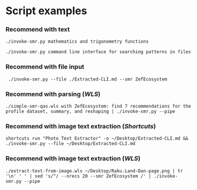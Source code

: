 # Script examples


### Recommend with text

```shell
./invoke-smr.py mathematics and trigonometry functions
```

```shell
./invoke-smr.py command line interface for searching patterns in files
```

### Recommend with file input

```shell
 ./invoke-smr.py --file ./Extracted-CLI.md --smr ZefEcosystem
```

### Recommend with parsing (*WLS*)

```shell
./simple-smr-qas.wls with ZefEcosystem: find 7 recommendations for the profile dataset, summary, and reshaping | ./invoke-smr.py --pipe
```

### Recommend with image text extraction (*Shortcuts*)

```shell
shortcuts run "Photo Text Extractor" -o ~/Desktop/Extracted-CLI.md && ./invoke-smr.py --file ~/Desktop/Extracted-CLI.md
```


### Recommend with image text extraction (*WLS*)

```shell
./extract-text-from-image.wls ~/Desktop/Raku.Land-Dan-page.png | tr '\n' ' ' | sed 's/^/ --nrecs 20 --smr ZefEcosystem /' | ./invoke-smr.py --pipe
```